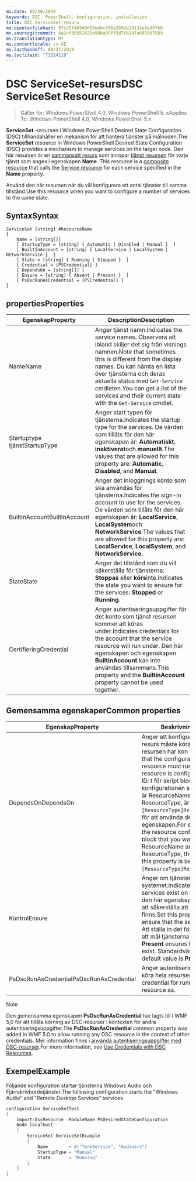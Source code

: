 ```yaml
---
ms.date: 09/20/2019
keywords: DSC, PowerShell, konfiguration, installation
title: DSC ServiceSet-resurs
ms.openlocfilehash: 97c25f46940d69ed6c696e2692e29131e9a997b0
ms.sourcegitcommit: 4a2cf30351620a58ba95ff5d76b247e601907589
ms.translationtype: MT
ms.contentlocale: sv-SE
ms.lasthandoff: 09/27/2019
ms.locfileid: "71324119"
---
```

# <a name="dsc-serviceset-resource"></a><span data-ttu-id="791f2-103">DSC ServiceSet-resurs</span><span class="sxs-lookup"><span data-stu-id="791f2-103">DSC ServiceSet Resource</span></span>

> <span data-ttu-id="791f2-104">Gäller för: Windows PowerShell 4,0, Windows PowerShell 5. x</span><span class="sxs-lookup"><span data-stu-id="791f2-104">Applies To: Windows PowerShell 4.0, Windows PowerShell 5.x</span></span>

<span data-ttu-id="791f2-105">**ServiceSet** -resursen i Windows PowerShell Desired State Configuration (DSC) tillhandahåller en mekanism för att hantera tjänster på målnoden.</span><span class="sxs-lookup"><span data-stu-id="791f2-105">The **ServiceSet** resource in Windows PowerShell Desired State Configuration (DSC) provides a mechanism to manage services on the target node.</span></span> <span data-ttu-id="791f2-106">Den här resursen är en [sammansatt resurs](../../../resources/authoringResourceComposite.md) som anropar [tjänst resursen](serviceResource.md) för varje tjänst som anges i egenskapen **Name** .</span><span class="sxs-lookup"><span data-stu-id="791f2-106">This resource is a [composite resource](../../../resources/authoringResourceComposite.md) that calls the [Service resource](serviceResource.md) for each service specified in the **Name** property.</span></span>

<span data-ttu-id="791f2-107">Använd den här resursen när du vill konfigurera ett antal tjänster till samma tillstånd.</span><span class="sxs-lookup"><span data-stu-id="791f2-107">Use this resource when you want to configure a number of services to the same state.</span></span>

## <a name="syntax"></a><span data-ttu-id="791f2-108">Syntax</span><span class="sxs-lookup"><span data-stu-id="791f2-108">Syntax</span></span>

```Syntax
ServiceSet [string] #ResourceName
{
    Name = [string[]]
    [ StartupType = [string] { Automatic | Disabled | Manual }  ]
    [ BuiltInAccount = [string] { LocalService | LocalSystem | NetworkService }  ]
    [ State = [string] { Running | Stopped }  ]
    [ Credential = [PSCredential] ]
    [ DependsOn = [string[]] ]
    [ Ensure = [string] { Absent | Present }  ]
    [ PsDscRunAsCredential = [PSCredential] ]
}
```

## <a name="properties"></a><span data-ttu-id="791f2-109">properties</span><span class="sxs-lookup"><span data-stu-id="791f2-109">Properties</span></span>

|<span data-ttu-id="791f2-110">Egenskap</span><span class="sxs-lookup"><span data-stu-id="791f2-110">Property</span></span> |<span data-ttu-id="791f2-111">Description</span><span class="sxs-lookup"><span data-stu-id="791f2-111">Description</span></span> |
|---|---|
|<span data-ttu-id="791f2-112">Name</span><span class="sxs-lookup"><span data-stu-id="791f2-112">Name</span></span> |<span data-ttu-id="791f2-113">Anger tjänst namn.</span><span class="sxs-lookup"><span data-stu-id="791f2-113">Indicates the service names.</span></span> <span data-ttu-id="791f2-114">Observera att ibland skiljer det sig från visnings namnen.</span><span class="sxs-lookup"><span data-stu-id="791f2-114">Note that sometimes this is different from the display names.</span></span> <span data-ttu-id="791f2-115">Du kan hämta en lista över tjänsterna och deras aktuella status med `Get-Service` cmdleten.</span><span class="sxs-lookup"><span data-stu-id="791f2-115">You can get a list of the services and their current state with the `Get-Service` cmdlet.</span></span> |
|<span data-ttu-id="791f2-116">Startuptype tjänst</span><span class="sxs-lookup"><span data-stu-id="791f2-116">StartupType</span></span> |<span data-ttu-id="791f2-117">Anger start typen för tjänsterna.</span><span class="sxs-lookup"><span data-stu-id="791f2-117">Indicates the startup type for the services.</span></span> <span data-ttu-id="791f2-118">De värden som tillåts för den här egenskapen är: **Automatiskt**, **inaktiverat**och **manuellt**.</span><span class="sxs-lookup"><span data-stu-id="791f2-118">The values that are allowed for this property are: **Automatic**, **Disabled**, and **Manual**.</span></span> |
|<span data-ttu-id="791f2-119">BuiltInAccount</span><span class="sxs-lookup"><span data-stu-id="791f2-119">BuiltInAccount</span></span> |<span data-ttu-id="791f2-120">Anger det inloggnings konto som ska användas för tjänsterna.</span><span class="sxs-lookup"><span data-stu-id="791f2-120">Indicates the sign-in account to use for the services.</span></span> <span data-ttu-id="791f2-121">De värden som tillåts för den här egenskapen är: **LocalService**, **LocalSystem**och **NetworkService**.</span><span class="sxs-lookup"><span data-stu-id="791f2-121">The values that are allowed for this property are: **LocalService**, **LocalSystem**, and **NetworkService**.</span></span> |
|<span data-ttu-id="791f2-122">State</span><span class="sxs-lookup"><span data-stu-id="791f2-122">State</span></span> |<span data-ttu-id="791f2-123">Anger det tillstånd som du vill säkerställa för tjänsterna: **Stoppas** eller **körs**inte.</span><span class="sxs-lookup"><span data-stu-id="791f2-123">Indicates the state you want to ensure for the services: **Stopped** or **Running**.</span></span> |
|<span data-ttu-id="791f2-124">Certifiering</span><span class="sxs-lookup"><span data-stu-id="791f2-124">Credential</span></span> |<span data-ttu-id="791f2-125">Anger autentiseringsuppgifter för det konto som tjänst resursen kommer att köras under.</span><span class="sxs-lookup"><span data-stu-id="791f2-125">Indicates credentials for the account that the service resource will run under.</span></span> <span data-ttu-id="791f2-126">Den här egenskapen och egenskapen **BuiltinAccount** kan inte användas tillsammans.</span><span class="sxs-lookup"><span data-stu-id="791f2-126">This property and the **BuiltinAccount** property cannot be used together.</span></span> |

## <a name="common-properties"></a><span data-ttu-id="791f2-127">Gemensamma egenskaper</span><span class="sxs-lookup"><span data-stu-id="791f2-127">Common properties</span></span>

|<span data-ttu-id="791f2-128">Egenskap</span><span class="sxs-lookup"><span data-stu-id="791f2-128">Property</span></span> |<span data-ttu-id="791f2-129">Beskrivning</span><span class="sxs-lookup"><span data-stu-id="791f2-129">Description</span></span> |
|---|---|
|<span data-ttu-id="791f2-130">DependsOn</span><span class="sxs-lookup"><span data-stu-id="791f2-130">DependsOn</span></span> |<span data-ttu-id="791f2-131">Anger att konfigurationen av en annan resurs måste köras innan den här resursen har kon figurer ATS.</span><span class="sxs-lookup"><span data-stu-id="791f2-131">Indicates that the configuration of another resource must run before this resource is configured.</span></span> <span data-ttu-id="791f2-132">Exempel: om ID: t för skript blocket för resurs konfigurationen som du vill köra först är ResourceName och dess typ är ResourceType, är `DependsOn = "[ResourceType]ResourceName"`syntaxen för att använda den här egenskapen.</span><span class="sxs-lookup"><span data-stu-id="791f2-132">For example, if the ID of the resource configuration script block that you want to run first is ResourceName and its type is ResourceType, the syntax for using this property is `DependsOn = "[ResourceType]ResourceName"`.</span></span> |
|<span data-ttu-id="791f2-133">Kontrol</span><span class="sxs-lookup"><span data-stu-id="791f2-133">Ensure</span></span> |<span data-ttu-id="791f2-134">Anger om tjänsterna finns i systemet.</span><span class="sxs-lookup"><span data-stu-id="791f2-134">Indicates whether the services exist on the system.</span></span> <span data-ttu-id="791f2-135">Ange den här egenskapen som **saknas** för att säkerställa att tjänsterna inte finns.</span><span class="sxs-lookup"><span data-stu-id="791f2-135">Set this property to **Absent** to ensure that the services do not exist.</span></span> <span data-ttu-id="791f2-136">Att ställa in det för att **Visa** garanterar att mål tjänsterna finns.</span><span class="sxs-lookup"><span data-stu-id="791f2-136">Setting it to **Present** ensures that target services exist.</span></span> <span data-ttu-id="791f2-137">Standardvärdet finns **.**</span><span class="sxs-lookup"><span data-stu-id="791f2-137">The default value is **Present**.</span></span> |
|<span data-ttu-id="791f2-138">PsDscRunAsCredential</span><span class="sxs-lookup"><span data-stu-id="791f2-138">PsDscRunAsCredential</span></span> |<span data-ttu-id="791f2-139">Anger autentiseringsuppgifter för att köra hela resursen som.</span><span class="sxs-lookup"><span data-stu-id="791f2-139">Sets the credential for running the entire resource as.</span></span> |

> [!NOTE]
> <span data-ttu-id="791f2-140">Den gemensamma egenskapen **PsDscRunAsCredential** har lagts till i WMF 5,0 för att tillåta körning av DSC-resurser i kontexten för andra autentiseringsuppgifter.</span><span class="sxs-lookup"><span data-stu-id="791f2-140">The **PsDscRunAsCredential** common property was added in WMF 5.0 to allow running any DSC resource in the context of other credentials.</span></span> <span data-ttu-id="791f2-141">Mer information finns i [använda autentiseringsuppgifter med DSC-resurser](../../../configurations/runasuser.md).</span><span class="sxs-lookup"><span data-stu-id="791f2-141">For more information, see [Use Credentials with DSC Resources](../../../configurations/runasuser.md).</span></span>

## <a name="example"></a><span data-ttu-id="791f2-142">Exempel</span><span class="sxs-lookup"><span data-stu-id="791f2-142">Example</span></span>

<span data-ttu-id="791f2-143">Följande konfiguration startar tjänsterna Windows Audio och Fjärrskrivbordstjänster.</span><span class="sxs-lookup"><span data-stu-id="791f2-143">The following configuration starts the "Windows Audio" and "Remote Desktop Services" services.</span></span>

```powershell
configuration ServiceSetTest
{
    Import-DscResource -ModuleName PSDesiredStateConfiguration
    Node localhost
    {
        ServiceSet ServiceSetExample
        {
            Name        = @("TermService", "Audiosrv")
            StartupType = "Manual"
            State       = "Running"
        }
    }
}
```